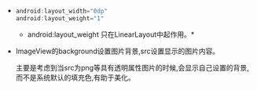 
* 
  ``` java
  android:layout_width="0dp"
  android:layout_weight="1"
  ```

  * android:layout_weight 只在LinearLayout中起作用。*


* ImageView的background设置图片背景,src设置显示的图片内容。

  主要是考虑到当src为png等具有透明属性图片的时候,会显示自己设置的背景,而不是系统默认的填充色,有助于美化。
